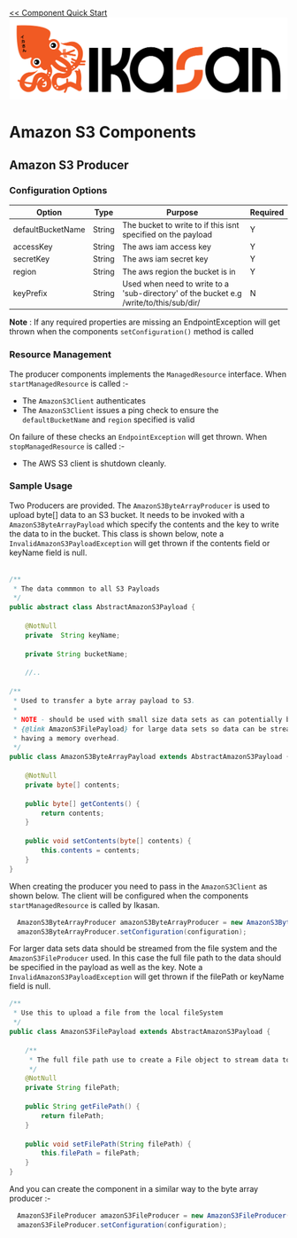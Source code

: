 [<< Component Quick Start](../../Readme.md)
![IKASAN](../../../developer/docs/quickstart-images/Ikasan-title-transparent.png)
# Amazon S3 Components

## Amazon S3 Producer


### Configuration Options

| Option | Type |  Purpose | Required |
| --- | --- | --- | --- |
| defaultBucketName | String | The bucket to write to if this isnt specified on the payload  | Y |
| accessKey | String | The aws iam access key | Y |
| secretKey | String | The aws iam secret key | Y |
| region | String | The aws region the bucket is in | Y |
| keyPrefix | String | Used when need to write to a 'sub-directory' of the bucket e.g /write/to/this/sub/dir/ | N |

**Note** : If any required properties are missing an EndpointException will get thrown when the components 
```setConfiguration()``` method is called

### Resource Management

The producer components implements the ```ManagedResource``` interface. When ```startManagedResource``` is called :-

* The ```AmazonS3Client``` authenticates
* The ```AmazonS3Client``` issues a ping check to ensure the ```defaultBucketName``` and ```region``` specified is valid

On failure of these checks an ```EndpointException``` will get thrown. When ```stopManagedResource``` is called :-

* The AWS S3 client is shutdown cleanly.

### Sample Usage

Two Producers are provided. The ```AmazonS3ByteArrayProducer``` is used to upload byte[] data to an 
S3 bucket. It needs to be invoked with a ```AmazonS3ByteArrayPayload``` which specify the contents and the key to write
the data to in the bucket. This class is shown below, note a ```InvalidAmazonS3PayloadException``` will get thrown if
the contents field or keyName field is null.

```java

/**
 * The data commmon to all S3 Payloads
 */
public abstract class AbstractAmazonS3Payload {

    @NotNull
    private  String keyName;

    private String bucketName;

    //..
    
/**
 * Used to transfer a byte array payload to S3.
 *
 * NOTE - should be used with small size data sets as can potentially blow the heap with large objects. Use the
 * {@link AmazonS3FilePayload} for large data sets so data can be streamed from the local file system without
 * having a memory overhead.
 */
public class AmazonS3ByteArrayPayload extends AbstractAmazonS3Payload {

    @NotNull
    private byte[] contents;

    public byte[] getContents() {
        return contents;
    }

    public void setContents(byte[] contents) {
        this.contents = contents;
    }
}
```
When creating the producer you need to pass in the ```AmazonS3Client``` as shown below. The client will be configured
when the components ```startManagedResource``` is called by Ikasan.

```java
  AmazonS3ByteArrayProducer amazonS3ByteArrayProducer = new AmazonS3ByteArrayProducer(new AmazonS3Client());
  amazonS3ByteArrayProducer.setConfiguration(configuration);
```

For larger data sets data should be streamed from the file system and the ```AmazonS3FileProducer``` used. In this case
the full file path to the data should be specified in the payload as well as the key. 
Note a ```InvalidAmazonS3PayloadException``` will get thrown if the filePath or keyName field is null.

```java
/**
 * Use this to upload a file from the local fileSystem 
 */
public class AmazonS3FilePayload extends AbstractAmazonS3Payload {

    /**
     * The full file path use to create a File object to stream data to s3 with
     */
    @NotNull
    private String filePath;

    public String getFilePath() {
        return filePath;
    }

    public void setFilePath(String filePath) {
        this.filePath = filePath;
    }
}
```
And you can create the component in a similar way to the byte array producer  :-

```java
  AmazonS3FileProducer amazonS3FileProducer = new AmazonS3FileProducer(new AmazonS3Client());
  amazonS3FileProducer.setConfiguration(configuration);
```

